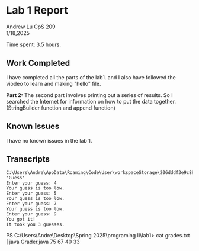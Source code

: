 # Lab 1 Report

Andrew Lu 
CpS 209  
1/18,2025

Time spent: 3.5 hours.

## Work Completed

I have completed all the parts of the lab1. and I also have followed the viodeo to learn and making "hello" file.

**Part 2:** The second part involves printing out a series of results. So I searched the Internet for information on how to put the data together. (StringBuilder function and append function)

## Known Issues

I have no known issues in the lab 1.

## Transcripts

```
C:\Users\Andre\AppData\Roaming\Code\User\workspaceStorage\206dddf3e9c88bf6c5396136c7bad5b6\redhat.java\jdt_ws\lab1_a86468e3\bin' 'Guess'
Enter your guess: 4
Your guess is too low.
Enter your guess: 5
Your guess is too low.
Enter your guess: 7
Your guess is too low.
Enter your guess: 9
You got it!
It took you 3 guesses.

```

PS C:\Users\Andre\Desktop\Spring 2025\programing II\lab1>
 cat grades.txt | java Grader.java
75
67
40
33

